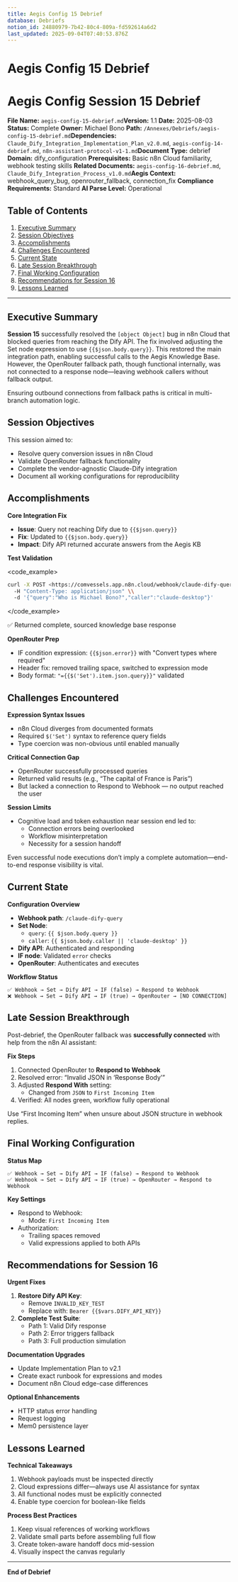 ```yaml
---
title: Aegis Config 15 Debrief
database: Debriefs
notion_id: 24880979-7b42-80c4-809a-fd592614a6d2
last_updated: 2025-09-04T07:40:53.876Z
---
```


# Aegis Config 15 Debrief


# Aegis Config Session 15 Debrief


**File Name:** `aegis-config-15-debrief.md`**Version:** 1.1
**Date:** 2025-08-03
**Status:** Complete
**Owner:** Michael Bono
**Path:** `/Annexes/Debriefs/aegis-config-15-debrief.md`**Dependencies:** `Claude_Dify_Integration_Implementation_Plan_v2.0.md`, `aegis-config-14-debrief.md`, `n8n-assistant-protocol-v1-1.md`**Document Type:** debrief
**Domain:** dify\_configuration
**Prerequisites:** Basic n8n Cloud familiarity, webhook testing skills
**Related Documents:** `aegis-config-16-debrief.md`, `Claude_Dify_Integration_Process_v1.0.md`**Aegis Context:** webhook\_query\_bug, openrouter\_fallback, connection\_fix
**Compliance Requirements:** Standard
**AI Parse Level:** Operational


## Table of Contents

1. [Executive Summary](https://www.notion.so/240809797b4280f3ad50fd58d92c6fb4?v=240809797b42812e843c000c71be0678&p=248809797b4280c4809afd592614a6d2&pm=s#executive-summary)
2. [Session Objectives](https://www.notion.so/240809797b4280f3ad50fd58d92c6fb4?v=240809797b42812e843c000c71be0678&p=248809797b4280c4809afd592614a6d2&pm=s#session-objectives)
3. [Accomplishments](https://www.notion.so/240809797b4280f3ad50fd58d92c6fb4?v=240809797b42812e843c000c71be0678&p=248809797b4280c4809afd592614a6d2&pm=s#accomplishments)
4. [Challenges Encountered](https://www.notion.so/240809797b4280f3ad50fd58d92c6fb4?v=240809797b42812e843c000c71be0678&p=248809797b4280c4809afd592614a6d2&pm=s#challenges-encountered)
5. [Current State](https://www.notion.so/240809797b4280f3ad50fd58d92c6fb4?v=240809797b42812e843c000c71be0678&p=248809797b4280c4809afd592614a6d2&pm=s#current-state)
6. [Late Session Breakthrough](https://www.notion.so/240809797b4280f3ad50fd58d92c6fb4?v=240809797b42812e843c000c71be0678&p=248809797b4280c4809afd592614a6d2&pm=s#late-session-breakthrough)
7. [Final Working Configuration](https://www.notion.so/240809797b4280f3ad50fd58d92c6fb4?v=240809797b42812e843c000c71be0678&p=248809797b4280c4809afd592614a6d2&pm=s#final-working-configuration)
8. [Recommendations for Session 16](https://www.notion.so/240809797b4280f3ad50fd58d92c6fb4?v=240809797b42812e843c000c71be0678&p=248809797b4280c4809afd592614a6d2&pm=s#recommendations-for-session-16)
9. [Lessons Learned](https://www.notion.so/240809797b4280f3ad50fd58d92c6fb4?v=240809797b42812e843c000c71be0678&p=248809797b4280c4809afd592614a6d2&pm=s#lessons-learned)

---


## Executive Summary


**Session 15** successfully resolved the `[object Object]` bug in n8n Cloud that blocked queries from reaching the Dify API. The fix involved adjusting the Set node expression to use `{{$json.body.query}}`. This restored the main integration path, enabling successful calls to the Aegis Knowledge Base. However, the OpenRouter fallback path, though functional internally, was not connected to a response node—leaving webhook callers without fallback output.


<important>


Ensuring outbound connections from fallback paths is critical in multi-branch automation logic.


</important>


## Session Objectives


This session aimed to:

- Resolve query conversion issues in n8n Cloud
- Validate OpenRouter fallback functionality
- Complete the vendor-agnostic Claude-Dify integration
- Document all working configurations for reproducibility

## Accomplishments


**Core Integration Fix**

- **Issue**: Query not reaching Dify due to `{{$json.query}}`
- **Fix**: Updated to `{{$json.body.query}}`
- **Impact**: Dify API returned accurate answers from the Aegis KB

**Test Validation**


\<code\_example>


```bash
curl -X POST <https://comvessels.app.n8n.cloud/webhook/claude-dify-query> \\
  -H "Content-Type: application/json" \\
  -d '{"query":"Who is Michael Bono?","caller":"claude-desktop"}'
```


\</code\_example>


<example>


✅ Returned complete, sourced knowledge base response


</example>


**OpenRouter Prep**

- IF condition expression: `{{$json.error}}` with "Convert types where required"
- Header fix: removed trailing space, switched to expression mode
- Body format: `"={{$('Set').item.json.query}}"` validated

## Challenges Encountered


**Expression Syntax Issues**

- n8n Cloud diverges from documented formats
- Required `$('Set')` syntax to reference query fields
- Type coercion was non-obvious until enabled manually

**Critical Connection Gap**

- OpenRouter successfully processed queries
- Returned valid results (e.g., “The capital of France is Paris”)
- But lacked a connection to Respond to Webhook — no output reached the user

**Session Limits**

- Cognitive load and token exhaustion near session end led to:
    - Connection errors being overlooked
    - Workflow misinterpretation
    - Necessity for a session handoff

<thinking>


Even successful node executions don’t imply a complete automation—end-to-end response visibility is vital.


</thinking>


## Current State


**Configuration Overview**

- **Webhook path**: `/claude-dify-query`
- **Set Node**:
    - `query`: `{{ $json.body.query }}`
    - `caller`: `{{ $json.body.caller || 'claude-desktop' }}`
- **Dify API**: Authenticated and responding
- **IF node**: Validated `error` checks
- **OpenRouter**: Authenticates and executes

**Workflow Status**


```plain text
✅ Webhook → Set → Dify API → IF (false) → Respond to Webhook
❌ Webhook → Set → Dify API → IF (true) → OpenRouter → [NO CONNECTION]
```


## Late Session Breakthrough


Post-debrief, the OpenRouter fallback was **successfully connected** with help from the n8n AI assistant:


**Fix Steps**

1. Connected OpenRouter to **Respond to Webhook**
2. Resolved error: “Invalid JSON in ‘Response Body’”
3. Adjusted **Respond With** setting:
    - Changed from `JSON` to `First Incoming Item`
4. Verified: All nodes green, workflow fully operational

<important>


Use “First Incoming Item” when unsure about JSON structure in webhook replies.


</important>


## Final Working Configuration


**Status Map**


```plain text
✅ Webhook → Set → Dify API → IF (false) → Respond to Webhook
✅ Webhook → Set → Dify API → IF (true) → OpenRouter → Respond to Webhook
```


**Key Settings**

- Respond to Webhook:
    - Mode: `First Incoming Item`
- Authorization:
    - Trailing spaces removed
    - Valid expressions applied to both APIs

## Recommendations for Session 16


**Urgent Fixes**

1. **Restore Dify API Key**:
    - Remove `INVALID_KEY_TEST`
    - Replace with: `Bearer {{$vars.DIFY_API_KEY}}`
2. **Complete Test Suite**:
    - Path 1: Valid Dify response
    - Path 2: Error triggers fallback
    - Path 3: Full production simulation

**Documentation Upgrades**

- Update Implementation Plan to v2.1
- Create exact runbook for expressions and modes
- Document n8n Cloud edge-case differences

**Optional Enhancements**

- HTTP status error handling
- Request logging
- Mem0 persistence layer

## Lessons Learned


**Technical Takeaways**

1. Webhook payloads must be inspected directly
2. Cloud expressions differ—always use AI assistance for syntax
3. All functional nodes must be explicitly connected
4. Enable type coercion for boolean-like fields

**Process Best Practices**

1. Keep visual references of working workflows
2. Validate small parts before assembling full flow
3. Create token-aware handoff docs mid-session
4. Visually inspect the canvas regularly

---


**End of Debrief**

